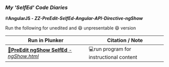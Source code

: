 ### **_My 'SelfEd' Code Diaries_**
#**AngularJS - _ZZ-PreEdit-SelfEd-Angular-API-Directive-ngShow_**

Run the following for unedited and :smile: unpresentable :smile: version 

Run in Plunker | Citation / Note
----------------------------------------------------------------------------|--------------------------------------------------------
[:small_blue_diamond:**PreEdit ngShow SelfEd** - _ngShow.html_](https://plnkr.co/edit/iF09wDRyAOT3Gt4d4eGT?p=preview) | :computer:run program for instructional content

